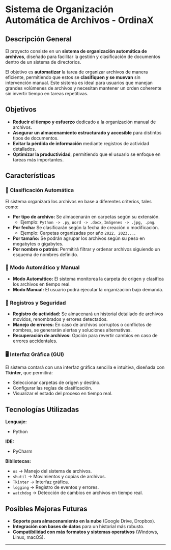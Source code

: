 # Sistema de Organización Automática de Archivos - OrdinaX

## Descripción General  
El proyecto consiste en un **sistema de organización automática de archivos**, diseñado para facilitar la gestión y clasificación de documentos dentro de un sistema de directorios.  

El objetivo es **automatizar** la tarea de organizar archivos de manera eficiente, permitiendo que estos se **clasifiquen y se muevan** sin intervención manual. Este sistema es ideal para usuarios que manejan grandes volúmenes de archivos y necesitan mantener un orden coherente sin invertir tiempo en tareas repetitivas.  

## Objetivos  
- **Reducir el tiempo y esfuerzo** dedicado a la organización manual de archivos.  
- **Asegurar un almacenamiento estructurado y accesible** para distintos tipos de documentos.  
- **Evitar la pérdida de información** mediante registros de actividad detallados.  
- **Optimizar la productividad**, permitiendo que el usuario se enfoque en tareas más importantes.  

## Características  

### 📂 Clasificación Automática  
El sistema organizará los archivos en base a diferentes criterios, tales como:  
- **Por tipo de archivo:** Se almacenarán en carpetas según su extensión.  
  - Ejemplo: `Python -> .py`, `Word -> .docx`, `Imágenes -> .jpg, .png`.  
- **Por fecha:** Se clasificarán según la fecha de creación o modificación.  
  - Ejemplo: Carpetas organizadas por año `2022, 2023...`.  
- **Por tamaño:** Se podrán agrupar los archivos según su peso en megabytes o gigabytes.  
- **Por nombre o patrón:** Permitirá filtrar y ordenar archivos siguiendo un esquema de nombres definido.  

### 🔄 Modo Automático y Manual  
- **Modo Automático:** El sistema monitorea la carpeta de origen y clasifica los archivos en tiempo real.  
- **Modo Manual:** El usuario podrá ejecutar la organización bajo demanda.  

### 📜 Registros y Seguridad  
- **Registro de actividad:** Se almacenará un historial detallado de archivos movidos, renombrados y errores detectados.  
- **Manejo de errores:** En caso de archivos corruptos o conflictos de nombres, se generarán alertas y soluciones alternativas.  
- **Recuperación de archivos:** Opción para revertir cambios en caso de errores accidentales.  

### 🖥 Interfaz Gráfica (GUI)  
El sistema contará con una interfaz gráfica sencilla e intuitiva, diseñada con **Tkinter**, que permitirá:  
- Seleccionar carpetas de origen y destino.  
- Configurar las reglas de clasificación.  
- Visualizar el estado del proceso en tiempo real.  

## Tecnologías Utilizadas  

**Lenguaje:**  
- Python  

**IDE:**  
- PyCharm  

**Bibliotecas:**  
- `os` → Manejo del sistema de archivos.  
- `shutil` → Movimientos y copias de archivos.  
- `Tkinter` → Interfaz gráfica.  
- `logging` → Registro de eventos y errores.  
- `watchdog` → Detección de cambios en archivos en tiempo real.  

## Posibles Mejoras Futuras  
- **Soporte para almacenamiento en la nube** (Google Drive, Dropbox).  
- **Integración con bases de datos** para un historial más robusto.  
- **Compatibilidad con más formatos y sistemas operativos** (Windows, Linux, macOS).  

---
